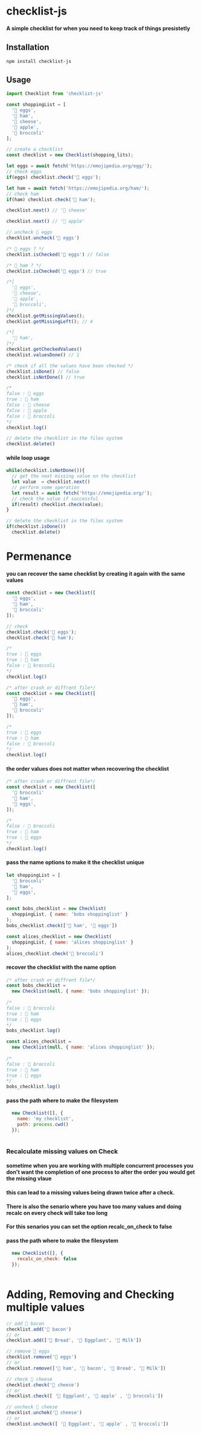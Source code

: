checklist-js
=======
#### A simple checklist for when you need to keep track of things presistetly

## Installation
```
npm install checklist-js
```
## Usage
```javascript
import Checklist from 'checklist-js'

const shoppingList = [ 
  '🥚 eggs', 
  '🥩 ham', 
  '🧀 cheese', 
  '🍎 apple', 
  '🥦 broccoli' 
];

// create a checklist
const checklist = new Checklist(shopping_lits);

let eggs = await fetch('https://emojipedia.org/egg/');
// check eggs
if(eggs) checklist.check('🥚 eggs');

let ham = await fetch('https://emojipedia.org/ham/');
// check ham
if(ham) checklist.check('🥩 ham');

checklist.next() // '🧀 cheese'

checklist.next() // '🍎 apple'

// uncheck 🥚 eggs
checklist.uncheck('🥚 eggs')

/* 🥚 eggs ? */
checklist.isChecked('🥚 eggs') // false

/* 🥩 ham ? */
checklist.isChecked('🥚 eggs') // true

/*[ 
  '🥚 eggs', 
  '🧀 cheese',
  '🍎 apple',
  '🥦 broccoli',
]*/
checklist.getMissingValues();
checklist.getMissingLeft(); // 4

/*[ 
  '🥩 ham',
]*/
checklist.getCheckedValues()
checklist.valuesDone() // 1

/* check if all the values have been checked */
checklist.isDone() // false
checklist.isNotDone() // true

/*
false : 🥚 eggs 
true : 🥩 ham
false : 🧀 cheese
false : 🍎 apple
false : 🥦 broccoli
*/
checklist.log()

// delete the checklist in the files system
checklist.delete()
```
#### while loop usage
```javascript
while(checklist.isNotDone()){
  // get the next missing value on the checklist
  let value  = checklist.next()
  // perform some operation 
  let result = await fetch('https://emojipedia.org/');
  // check the value if successful
  if(result) checklist.check(value);
}

// delete the checklist in the files system
if(checklist.isDone())
  checklist.delete()
```


Permenance
====
#### you can recover the same checklist by creating it again with the same values
```javascript
const checklist = new Checklist([ 
  '🥚 eggs', 
  '🥩 ham',  
  '🥦 broccoli' 
]);

// check
checklist.check('🥚 eggs');
checklist.check('🥩 ham');

/*
true : 🥚 eggs 
true : 🥩 ham
false : 🥦 broccoli
*/
checklist.log()

```
```javascript
/* after crash or diffrent file*/
const checklist = new Checklist([ 
  '🥚 eggs', 
  '🥩 ham',  
  '🥦 broccoli' 
]);

/*
true : 🥚 eggs 
true : 🥩 ham
false : 🥦 broccoli
*/
checklist.log()
```
#### the order values does not matter when recovering the checklist
```javascript
/* after crash or diffrent file*/
const checklist = new Checklist([ 
  '🥦 broccoli' 
  '🥩 ham',
  '🥚 eggs', 
]);

/*
false : 🥦 broccoli 
true : 🥩 ham
true : 🥚 eggs
*/
checklist.log()
```
#### pass the name options to make it the checklist unique
```javascript
let shoppingList = [ 
  '🥦 broccoli' 
  '🥩 ham',
  '🥚 eggs', 
];

const bobs_checklist = new Checklist(
  shoppingList, { name: 'bobs shoppinglist' } 
);
bobs_checklist.check(['🥩 ham', '🥚 eggs'])

const alices_checklist = new Checklist(
  shoppingList, { name: 'alices shoppinglist' } 
);
alices_checklist.check('🥦 broccoli')

```
#### recover the checklist with the name option
```javascript
/* after crash or diffrent file*/
const bobs_checklist = 
  new Checklist(null, { name: 'bobs shoppinglist' });
  
/*
false : 🥦 broccoli 
true : 🥩 ham
true : 🥚 eggs
*/
bobs_checklist.log()

const alices_checklist = 
  new Checklist(null, { name: 'alices shoppinglist' });
  
/*
false : 🥦 broccoli 
true : 🥩 ham
true : 🥚 eggs
*/
bobs_checklist.log()
 ```
#### pass the path where to make the filesystem
```javascript 
  new Checklist([], { 
    name: 'my_checklist',
    path: process.cwd()
  });
  
 ```
### Recalculate missing values on Check
#### sometime when you are working with multiple concurrent processes you don't want the completion of one process to alter the order you would get the missing vlaue
#### this can lead to a missing values being drawn twice after a check. 
#### There is also the senario where you have too many values and doing recalc on every check will take too long
#### For this senarios you can set the option recalc_on_check to false
#### pass the path where to make the filesystem
```javascript 
  new Checklist([], { 
    recalc_on_check: false
  });
  
 ```
 
 Adding, Removing and Checking multiple values
====
```javascript
// add 🥓 bacon
checklist.add('🥓 bacon')
// or 
checklist.add(['🍞 Bread', '🍆 Eggplant', '🥛 Milk'])

// remove 🥚 eggs
checklist.remove('🥚 eggs')
// or 
checklist.remove(['🥩 ham', '🥓 bacon', '🍞 Bread', '🥛 Milk'])

// check 🧀 cheese
checklist.check('🧀 cheese')
// or 
checklist.check([ '🍆 Eggplant', '🍎 apple' , '🥦 broccoli'])

// uncheck 🧀 cheese
checklist.unchek('🧀 cheese')
// or 
checklist.uncheck([ '🍆 Eggplant', '🍎 apple' , '🥦 broccoli'])

```


